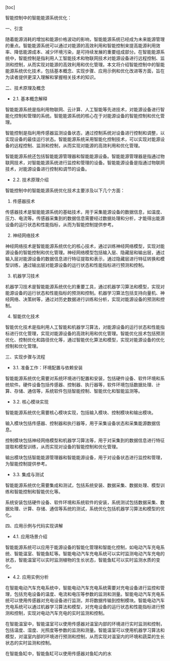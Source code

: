 
[toc]                    
                
                
智能控制中的智能能源系统优化：

一、引言

随着能源消耗的增加和能源价格波动的影响，智能能源系统已经成为未来能源管理的重点。智能能源系统可以通过对能源的高效利用和智能控制来提高能源利用效率、降低能源成本、减少环境污染，是可持续发展的重要组成部分。在智能能源系统中，智能控制是指利用人工智能技术和物联网技术对能源设备进行远程控制、监测和控制，从而实现对能源的高效利用和优化管理。本文将介绍智能控制中的智能能源系统优化技术，包括基本概念、实现步骤、应用示例和优化改进等方面，旨在为读者提供更深入理解和掌握相关技术的知识。

二、技术原理及概念

- 2.1. 基本概念解释

智能能源系统是指利用物联网、云计算、人工智能等先进技术，对能源设备进行智能化控制和管理的系统。智能能源系统的核心在于对能源设备的智能控制和优化管理。

智能控制是指利用传感器监测设备状态，通过控制系统对设备进行控制和调整，以实现设备的最佳运行状态。智能能源系统采用智能化控制技术，可以实现对能源设备的远程控制、监测和控制，从而实现对能源的高效利用和优化管理。

智能能源系统还包括智能能源管理器和智能能源设备。智能能源管理器是指通过物联网技术，对智能能源系统进行监控和管理的设备。智能能源设备是指通过物联网技术，对能源设备进行控制和调节的设备。

- 2.2. 技术原理介绍

智能控制中的智能能源系统优化技术主要涉及以下几个方面：

1. 传感器技术

传感器技术是智能能源系统的基础技术，用于采集能源设备的数据信息，如温度、压力、电流等。传感器采集到的数据信息需要经过数据处理和分析，才能得出能源设备的运行状态和性能指标，从而为智能控制提供参考。

2. 神经网络技术

神经网络技术是智能能源系统优化的核心技术，通过训练神经网络模型，实现对能源设备的智能控制和优化管理。神经网络模型包括输入层、隐藏层和输出层，通过输入层对能源设备的数据信息进行特征提取和表示，通过隐藏层进行特征转换和模型训练，通过输出层对能源设备的运行状态和性能指标进行预测和控制。

3. 机器学习技术

机器学习技术是智能能源系统优化的重要工具，通过机器学习算法和模型，实现对能源设备的运行状态和性能指标的预测和控制。机器学习算法包括支持向量机、神经网络、决策树等，通过对历史数据进行训练和分析，实现对能源设备的预测和控制。

4. 智能优化技术

智能优化技术是指利用人工智能和机器学习算法，对能源设备的运行状态和性能指标进行优化管理，实现对能源设备的高效利用和优化管理。智能优化技术包括预测优化、控制优化和路径优化等，通过智能优化算法和模型，实现对能源设备的优化控制和优化管理。

三、实现步骤与流程

- 3.1. 准备工作：环境配置与依赖安装

智能能源系统优化需要对系统环境进行配置和安装，包括硬件设备、软件环境和系统软件。硬件设备包括传感器、控制器、执行器等，软件环境包括数据处理、计算、存储、通信等，系统软件包括智能控制、智能优化和智能监测等。

- 3.2. 核心模块实现

智能能源系统优化需要核心模块实现，包括输入模块、控制模块和输出模块。

输入模块包括传感器、控制器和执行器等，用于采集设备状态和采集能源数据信息。

控制模块包括神经网络模型和机器学习算法等，用于对采集到的数据信息进行特征提取和模型训练，从而实现对设备的智能控制和优化管理。

输出模块包括智能能源管理器和智能能源设备，用于对设备状态进行监控和管理，为智能控制提供参考。

- 3.3. 集成与测试

智能能源系统优化需要集成和测试，包括系统安装、数据采集、数据处理、模型训练和智能控制和智能优化等。

系统安装包括硬件设备、软件环境和系统软件的安装，系统测试包括数据采集、数据处理、计算、存储、通信等系统的测试，系统优化包括机器学习算法和模型的优化。

四、应用示例与代码实现讲解

- 4.1. 应用场景介绍

智能能源系统可以应用于能源设备的智能化管理和智能化控制，如电动汽车充电系统、智能温室、智能鱼缸等。智能电动汽车充电系统可以实时监测电动汽车充电的状态，智能温室可以实时监测植物的生长状态，智能鱼缸可以实时监测水质的变化。

- 4.2. 应用实例分析

在智能电动汽车充电系统中，智能电动汽车充电系统需要对充电设备进行监控和管理，包括充电设备的温度、电流和电压等参数的监测和测量。智能电动汽车充电系统可以使用传感器对充电设备进行监测，并将数据传输到控制模块。智能电动汽车充电系统可以通过机器学习算法和模型，对充电设备的运行状态和性能指标进行预测和控制，实现对电动汽车充电的实时监测和控制。

在智能温室中，智能温室可以使用传感器对温室内部的环境进行实时监测和控制，包括温度、湿度、光照度等参数的监测和测量。智能温室可以使用机器学习算法和模型，对温室内部的环境进行预测和控制，从而实现对温室内的环境和蔬菜的生长状态的实时监测和控制。

在智能鱼缸中，智能鱼缸可以使用传感器对鱼缸内的水

